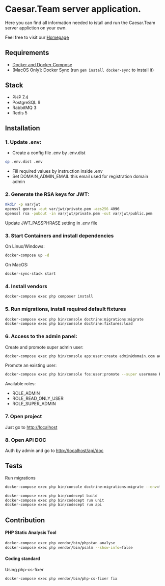 Caesar.Team server application.
===========
Here you can find all information needed to istall and run the Caesar.Team server appliction on your own.

Feel free to visit our [Homepage](https://github.com/caesar-team/caesar.team)

## Requirements

* [Docker and Docker Compose](https://docs.docker.com/engine/installation)
* [MacOS Only]: Docker Sync (run `gem install docker-sync` to install it)

## Stack
* PHP 7.4
* PostgreSQL 9
* RabbitMQ 3
* Redis 5

## Installation

### 1. Update .env:
- Create a config file .env by .env.dist
```bash 
cp .env.dist .env
```
- Fill required values by instruction inside .env
- Set DOMAIN_ADMIN_EMAIL this email used for registration domain admin

### 2. Generate the RSA keys for JWT: 
```bash
mkdir -p var/jwt
openssl genrsa -out var/jwt/private.pem -aes256 4096
openssl rsa -pubout -in var/jwt/private.pem -out var/jwt/public.pem
```

Update JWT_PASSPHRASE setting in .env file

### 3. Start Containers and install dependencies 
On Linux/Windows:
```bash
docker-compose up -d
```
On MacOS:
```bash
docker-sync-stack start
```

### 4. Install vendors
```bash
docker-compose exec php composer install
```

### 5. Run migrations, install required default fixtures
```bash
docker-compose exec php bin/console doctrine:migrations:migrate
docker-compose exec php bin/console doctrine:fixtures:load
```

### 6. Access to the admin panel:
Create and promote super admin user: 
```bash
docker-compose exec php bin/console app:user:create admin@domain.com admin@domain.com password --super-admin
```

Promote an existing user: 
```bash
docker-compose exec php bin/console fos:user:promote --super username ROLE_ADMIN
```

Available roles: 
- ROLE_ADMIN
- ROLE_READ_ONLY_USER
- ROLE_SUPER_ADMIN

### 7. Open project
Just go to [http://localhost](http://localhost)

### 8. Open API DOC
Auth by admin and go to [http://localhost/api/doc](http://localhost/api/doc)

## Tests
Run migrations
```bash
docker-compose exec php bin/console doctrine:migrations:migrate --env=test
```

```bash
docker-compose exec php bin/codecept build
docker-compose exec php bin/codecept run unit
docker-compose exec php bin/codecept run api
```

## Contribution

#### PHP Static Analysis Tool

```bash
docker-compose exec php vendor/bin/phpstan analyse   
docker-compose exec php vendor/bin/psalm --show-info=false
``` 

#### Coding standard

Using php-cs-fixer

```bash
docker-compose exec php vendor/bin/php-cs-fixer fix 
```
